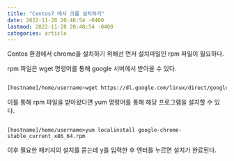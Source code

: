 ```yaml
---
title: "Centos7 에서 크롬 설치하기"
date: 2022-11-28 20:48:54 -0400
lastmod: 2022-11-28 20:48:54 -0400
categories: article
---
```

Centos 환경에서 chrome을 설치하기 위해선 먼저 설치파일인 rpm 파일이 필요하다.

rpm 파일은 wget 명령어를 통해 google 서버에서 받아올 수 있다.

```bash

[hostname]/home/username>wget https://dl.google.com/linux/direct/google-chrome-stable_current_x86_64.rpm

```

이를 통해 rpm 파일을 받아왔다면 yum 명령어를 통해 해당 프로그램을 설치할 수 있다.

```shell

[hostname]/home/username>yum localinstall google-chrome-stable_current_x86_64.rpm

```

이후 필요한 패키지의 설치를 묻는데 y를 입력한 후 엔터를 누르면 설치가 완료된다.
